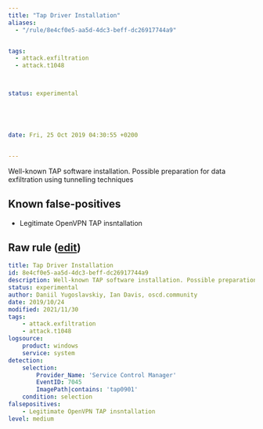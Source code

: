 ```yaml
---
title: "Tap Driver Installation"
aliases:
  - "/rule/8e4cf0e5-aa5d-4dc3-beff-dc26917744a9"


tags:
  - attack.exfiltration
  - attack.t1048



status: experimental





date: Fri, 25 Oct 2019 04:30:55 +0200


---
```


Well-known TAP software installation. Possible preparation for data exfiltration using tunnelling techniques

<!--more-->


## Known false-positives

* Legitimate OpenVPN TAP insntallation




## Raw rule ([edit](https://github.com/SigmaHQ/sigma/edit/master/rules/windows/builtin/system/win_tap_driver_installation.yml))
```yaml
title: Tap Driver Installation
id: 8e4cf0e5-aa5d-4dc3-beff-dc26917744a9
description: Well-known TAP software installation. Possible preparation for data exfiltration using tunnelling techniques
status: experimental
author: Daniil Yugoslavskiy, Ian Davis, oscd.community
date: 2019/10/24
modified: 2021/11/30
tags:
    - attack.exfiltration
    - attack.t1048
logsource:
    product: windows
    service: system
detection:
    selection:
        Provider_Name: 'Service Control Manager'
        EventID: 7045
        ImagePath|contains: 'tap0901'
    condition: selection
falsepositives:
    - Legitimate OpenVPN TAP insntallation
level: medium
```
